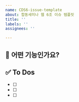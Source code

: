 ```yaml
---
name: CDS6-issue-template
about: 합동세미나 웹 6조 이슈 템플릿
title: ''
labels: ''
assignees: ''

---
```


## 🌱 어떤 기능인가요?

## ✅ To Dos
- [ ]
- [ ]
- [ ]

